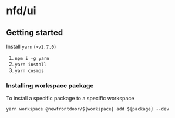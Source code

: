 # nfd/ui

## Getting started

Install `yarn` (`>v1.7.0`)

1. `npm i -g yarn`
1. `yarn install`
1. `yarn cosmos`

### Installing workspace package

To install a specific package to a specific workspace

`yarn workspace @newfrontdoor/${workspace} add ${package} --dev`
